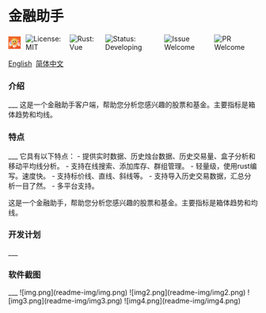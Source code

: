 # 金融助手

[//]: # (![]&#40;https://img.shields.io/badge/license-MIT-blue&#41; ![]&#40;https://img.shields.io/badge/rust-vue-green&#41; ![]&#40;https://img.shields.io/badge/status-developing-red&#41; ![]&#40;https://img.shields.io/badge/pr-welcome-orange&#41;)
<div style="display: flex; align-items: center; justify-content: flex-start;">
    <img src="readme-img/icon.png" width="25" height="auto" style="margin-right: 10px;" alt="icon"> 
  <img src="https://img.shields.io/badge/license-MIT-blue" alt="License: MIT" style="margin-right: 10px;">
  <img src="https://img.shields.io/badge/rust-vue-green" alt="Rust: Vue" style="margin-right: 10px;">
  <img src="https://img.shields.io/badge/status-developing-red" alt="Status: Developing" style="margin-right: 10px;">
  <img src="https://img.shields.io/badge/issue-welcome-orange" alt="Issue Welcome" style="margin-right: 10px;">
  <img src="https://img.shields.io/badge/pr-welcome-orange" alt="PR Welcome" style="margin-right: 10px;">
</div>

[English](README.md)&nbsp;  [简体中文](README.zh.md)

<h3>介绍</h3>
___
这是一个金融助手客户端，帮助您分析您感兴趣的股票和基金。主要指标是箱体趋势和均线。
<h3>特点</h3>
___
它具有以下特点：
- 提供实时数据、历史烛台数据、历史交易量、盒子分析和移动平均线分析。
- 支持在线搜索、添加库存、群组管理。
- 轻量级，使用rust编写。速度快。
- 支持标价线、直线、斜线等。
- 支持导入历史交易数据，汇总分析一目了然。
- 多平台支持。


这是一个金融助手，帮助您分析您感兴趣的股票和基金。主要指标是箱体趋势和均线。
<h3>开发计划</h3>
___

<h3>软件截图</h3>
___
![img.png](readme-img/img.png)
![img2.png](readme-img/img2.png)
![img3.png](readme-img/img3.png)
![img4.png](readme-img/img4.png)